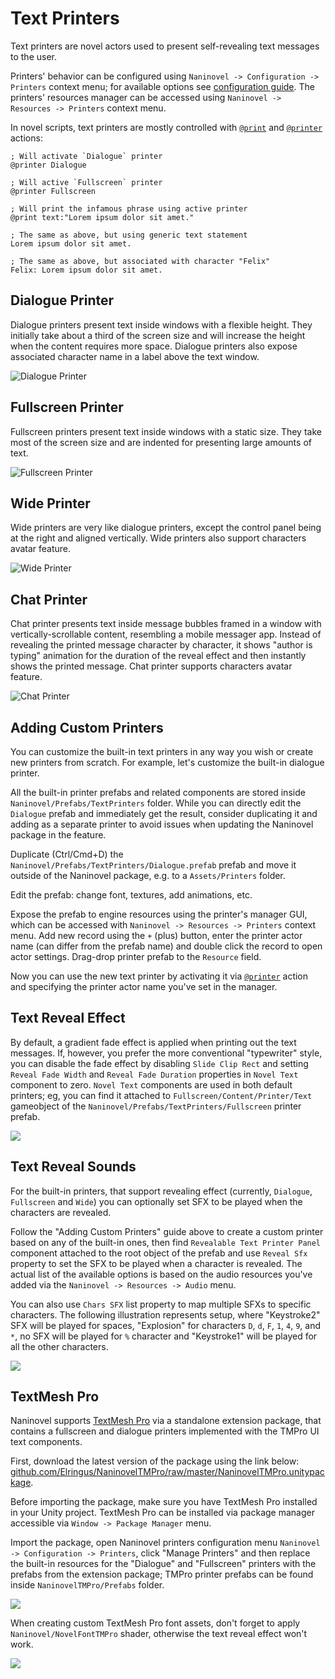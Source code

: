 # Text Printers

Text printers are novel actors used to present self-revealing text messages to the user. 

Printers' behavior can be configured using `Naninovel -> Configuration -> Printers` context menu; for available options see [configuration guide](/guide/configuration.md#printers). The printers' resources manager can be accessed using `Naninovel -> Resources -> Printers` context menu.

In novel scripts, text printers are mostly controlled with [`@print`](/api/#print) and [`@printer`](/api/#printer) actions:

```
; Will activate `Dialogue` printer
@printer Dialogue

; Will active `Fullscreen` printer
@printer Fullscreen

; Will print the infamous phrase using active printer
@print text:"Lorem ipsum dolor sit amet."

; The same as above, but using generic text statement
Lorem ipsum dolor sit amet.

; The same as above, but associated with character "Felix"
Felix: Lorem ipsum dolor sit amet.
```

## Dialogue Printer

Dialogue printers present text inside windows with a flexible height. They initially take about a third of the screen size and will increase the height when the content requires more space. Dialogue printers also expose associated character name in a label above the text window.

![Dialogue Printer](/guide/dialogue-printer.png)

## Fullscreen Printer

Fullscreen printers present text inside windows with a static size. They take most of the screen size and are indented for presenting large amounts of text. 

![Fullscreen Printer](/guide/fullscreen-printer.png)

## Wide Printer

Wide printers are very like dialogue printers, except the control panel being at the right and aligned vertically. Wide printers also support characters avatar feature.

![Wide Printer](https://i.gyazo.com/f921ab4ef864aea6980a5c6be6743494.png)

## Chat Printer

Chat printer presents text inside message bubbles framed in a window with vertically-scrollable content, resembling a mobile messager app. Instead of revealing the printed message character by character, it shows "author is typing" animation for the duration of the reveal effect and then instantly shows the printed message. Chat printer supports characters avatar feature.

![Chat Printer](https://i.gyazo.com/3c04aecabe7f754ffc9ce5452eeba270.png)

## Adding Custom Printers

You can customize the built-in text printers in any way you wish or create new printers from scratch. For example, let's customize the built-in dialogue printer. 

All the built-in printer prefabs and related components are stored inside `Naninovel/Prefabs/TextPrinters` folder. While you can directly edit the `Dialogue` prefab and immediately get the result, consider duplicating it and adding as a separate printer to avoid issues when updating the Naninovel package in the feature. 

Duplicate (Ctrl/Cmd+D) the `Naninovel/Prefabs/TextPrinters/Dialogue.prefab` prefab and move it outside of the Naninovel package, e.g. to a `Assets/Printers` folder. 

Edit the prefab: change font, textures, add animations, etc. 

Expose the prefab to engine resources using the printer's manager GUI, which can be accessed with `Naninovel -> Resources -> Printers` context menu. Add new record using the `+` (plus) button, enter the printer actor name (can differ from the prefab name) and double click the record to open actor settings. Drag-drop printer prefab to the `Resource` field.

Now you can use the new text printer by activating it via [`@printer`](/api/#printer) action and specifying the printer actor name you've set in the manager.

## Text Reveal Effect

By default, a gradient fade effect is applied when printing out the text messages. If, however, you prefer the more conventional "typewriter" style, you can disable the fade effect by disabling `Slide Clip Rect` and setting `Reveal Fade Width` and `Reveal Fade Duration` properties in `Novel Text` component to zero. `Novel Text` components are used in both default printers; eg, you can find it attached to `Fullscreen/Content/Printer/Text` gameobject of the `Naninovel/Prefabs/TextPrinters/Fullscreen` printer prefab.

![](https://i.gyazo.com/3434d39dcaf6b501d3f3640fda84bf80.png)

## Text Reveal Sounds

For the built-in printers, that support revealing effect (currently, `Dialogue`, `Fullscreen` and `Wide`) you can optionally set SFX to be played when the characters are revealed. 

Follow the "Adding Custom Printers" guide above to create a custom printer based on any of the built-in ones, then find `Revealable Text Printer Panel` component attached to the root object of the prefab and use `Reveal Sfx` property to set the SFX to be played when a character is revealed. The actual list of the available options is based on the audio resources you've added via the `Naninovel -> Resources -> Audio` menu.

You can also use `Chars SFX` list property to map multiple SFXs to specific characters. The following illustration represents setup, where "Keystroke2" SFX will be played for spaces, "Explosion" for characters `D`, `d`, `F`, `1`, `4`, `9`, and `*`, no SFX will be played for `%` character and "Keystroke1" will be played for all the other characters.

![](https://i.gyazo.com/c51247254e262dca35267b3689460ad2.png)

## TextMesh Pro

Naninovel supports [TextMesh Pro](https://assetstore.unity.com/packages/essentials/beta-projects/textmesh-pro-84126) via a standalone extension package, that contains a fullscreen and dialogue printers implemented with the TMPro UI text components.

First, download the latest version of the package using the link below: [github.com/Elringus/NaninovelTMPro/raw/master/NaninovelTMPro.unitypackage](https://github.com/Elringus/NaninovelTMPro/raw/master/NaninovelTMPro.unitypackage).

Before importing the package, make sure you have TextMesh Pro installed in your Unity project. TextMesh Pro can be installed via package manager accessible via `Window -> Package Manager` menu.

Import the package, open Naninovel printers configuration menu `Naninovel -> Configuration -> Printers`, click "Manage Printers" and then replace the built-in resources for the "Dialogue" and "Fullscreen" printers with the prefabs from the extension package; TMPro printer prefabs can be found inside `NaninovelTMPro/Prefabs` folder. 

![](https://i.gyazo.com/f9979fa459b5884b88d00bc606da6121.gif)

When creating custom TextMesh Pro font assets, don't forget to apply `Naninovel/NovelFontTMPro` shader, otherwise the text reveal effect won't work.

![](https://i.gyazo.com/c82a336dc01c6d95c8af034ad31eea8d.png)